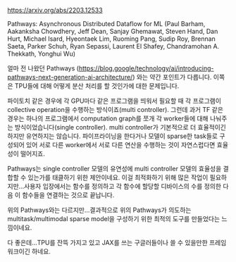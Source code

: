 https://arxiv.org/abs/2203.12533

Pathways: Asynchronous Distributed Dataflow for ML (Paul Barham, Aakanksha Chowdhery, Jeff Dean, Sanjay Ghemawat, Steven Hand, Dan Hurt, Michael Isard, Hyeontaek Lim, Ruoming Pang, Sudip Roy, Brennan Saeta, Parker Schuh, Ryan Sepassi, Laurent El Shafey, Chandramohan A. Thekkath, Yonghui Wu)

얼마 전 나왔던 Pathways (https://blog.google/technology/ai/introducing-pathways-next-generation-ai-architecture/) 와는 약간 포인트가 다릅니다. 이쪽은 TPU들에 대해 어떻게 분산 처리를 할 것인가에 대한 문제입니다.

파이토치 같은 경우에 각 GPU마다 같은 프로그램을 띄워서 필요할 때 각 프로그램이 collective operation을 수행하는 방식이죠(multi controller). 그런데 과거 TF 같은 경우는 하나의 프로그램에서 computation graph를 쪼개 각 worker들에 대해 나눠주는 방식이었습니다(single controller). multi controller가 기본적으로 더 효율적이긴 하지만 유연하지는 않습니다. 파이프라이닝을 한다거나 모델이 sparse한 task들로 구성되어 있어 서로 다른 worker에서 서로 다른 연산을 수행하는 것이 자연스럽다면 효율성이 떨어지죠.

Pathways는 single controller 모델의 유연성에 multi controller 모델의 효율성을 결합할 수 있는가를 태클하기 위한 제안이네요. 이걸 최적화하기 위해 많은 작업이 필요하지만...사용자 입장에서는 함수를 정의하고 각 함수에 할당할 디바이스의 수를 정의한 다음 이 함수들을 연결하는 것으로 끝납니다.

위의 Pathways와는 다르지만...결과적으로 위의 Pathways가 의도하는 multitask/multimodal sparse model을 구성하기 위한 최적의 도구를 만들었다는 느낌이네요.

다 좋은데...TPU를 잔뜩 가지고 있고 JAX를 쓰는 구글러들이나 쓸 수 있을만한 프레임워크이긴 하네요.